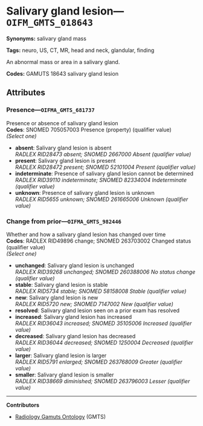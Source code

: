 # Salivary gland lesion—`OIFM_GMTS_018643`

**Synonyms:** salivary gland mass

**Tags:** neuro, US, CT, MR, head and neck, glandular, finding

An abnormal mass or area in a salivary gland.

**Codes:** GAMUTS 18643 salivary gland lesion

## Attributes

### Presence—`OIFMA_GMTS_681737`

Presence or absence of salivary gland lesion  
**Codes**: SNOMED 705057003 Presence (property) (qualifier value)  
*(Select one)*

- **absent**: Salivary gland lesion is absent  
_RADLEX RID28473 absent; SNOMED 2667000 Absent (qualifier value)_
- **present**: Salivary gland lesion is present  
_RADLEX RID28472 present; SNOMED 52101004 Present (qualifier value)_
- **indeterminate**: Presence of salivary gland lesion cannot be determined  
_RADLEX RID39110 indeterminate; SNOMED 82334004 Indeterminate (qualifier value)_
- **unknown**: Presence of salivary gland lesion is unknown  
_RADLEX RID5655 unknown; SNOMED 261665006 Unknown (qualifier value)_

### Change from prior—`OIFMA_GMTS_982446`

Whether and how a salivary gland lesion has changed over time  
**Codes**: RADLEX RID49896 change; SNOMED 263703002 Changed status (qualifier value)  
*(Select one)*

- **unchanged**: Salivary gland lesion is unchanged  
_RADLEX RID39268 unchanged; SNOMED 260388006 No status change (qualifier value)_
- **stable**: Salivary gland lesion is stable  
_RADLEX RID5734 stable; SNOMED 58158008 Stable (qualifier value)_
- **new**: Salivary gland lesion is new  
_RADLEX RID5720 new; SNOMED 7147002 New (qualifier value)_
- **resolved**: Salivary gland lesion seen on a prior exam has resolved  
- **increased**: Salivary gland lesion has increased  
_RADLEX RID36043 increased; SNOMED 35105006 Increased (qualifier value)_
- **decreased**: Salivary gland lesion has decreased  
_RADLEX RID36044 decreased; SNOMED 1250004 Decreased (qualifier value)_
- **larger**: Salivary gland lesion is larger  
_RADLEX RID5791 enlarged; SNOMED 263768009 Greater (qualifier value)_
- **smaller**: Salivary gland lesion is smaller  
_RADLEX RID38669 diminished; SNOMED 263796003 Lesser (qualifier value)_

---

**Contributors**

- [Radiology Gamuts Ontology](https://gamuts.net/) (GMTS)